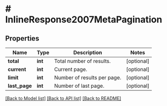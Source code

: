 # # InlineResponse2007MetaPagination

## Properties

Name | Type | Description | Notes
------------ | ------------- | ------------- | -------------
**total** | **int** | Total number of results. | [optional]
**current** | **int** | Current page. | [optional]
**limit** | **int** | Number of results per page. | [optional]
**last_page** | **int** | Number of last page. | [optional]

[[Back to Model list]](../../README.md#models) [[Back to API list]](../../README.md#endpoints) [[Back to README]](../../README.md)
